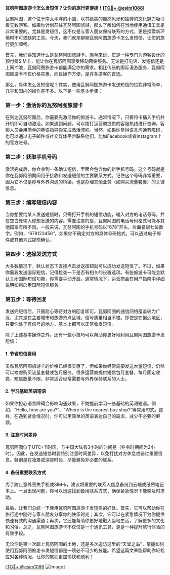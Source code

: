 **瓦努阿图旅游卡怎么发短信？让你的旅行更便捷！[[TG💪+ @esim1088](https://t.me/s/esim1088)]**

瓦努阿图，这个位于南太平洋的小国，以其绝美的自然风光和独特的文化魅力吸引着无数游客。如果你计划前往瓦努阿图旅游，那么了解如何在当地使用通讯工具是非常重要的。尤其是发短信，这不仅是与家人朋友保持联系的方式，更是探索新环境时不可或缺的工具。今天，我们就来聊聊瓦努阿图旅游卡怎么发短信，让您的旅行更加顺畅。

首先，我们得知道什么是瓦努阿图旅游卡。简单来说，它是一种专门为游客设计的预付费SIM卡，能让你在瓦努阿图享受移动网络服务。无论是打电话、发短信还是上网冲浪，瓦努阿图旅游卡都能满足你的需求。相比传统的国际漫游服务，瓦努阿图旅游卡不仅价格实惠，而且操作方便，是许多游客的首选。

那么，具体怎么发短信呢？其实，使用瓦努阿图旅游卡发送短信的过程非常简单，几乎和国内的操作差不多。以下是一些基本步骤：

### **第一步：激活你的瓦努阿图旅游卡**
在到达瓦努阿图后，你需要先激活你的旅游卡。通常情况下，只要将卡插入手机并开机即可自动激活。如果遇到问题，可以拨打运营商提供的客服热线进行咨询。客服人员会用简单的英语指导你完成激活流程。当然，如果你觉得语言沟通有障碍，也可以通过电子邮件或社交媒体平台联系他们，比如Facebook或者Instagram上的官方账号。

### **第二步：获取手机号码**
激活完成后，你会收到一条确认短信，里面会包含你的新手机号码。这个号码就是你在瓦努阿图期间用于接收和发送短信的主要联系方式。记住这个号码非常重要，因为它不仅是你与外界沟通的桥梁，也是办理其他业务（如购买流量套餐）的关键信息。

### **第三步：编写短信内容**
当你想要给某人发送短信时，只需打开手机的短信功能，输入对方的电话号码，并在空白处输入你想发送的内容。需要注意的是，瓦努阿图的电话号码格式可能与其他国家有所不同。一般来说，瓦努阿图的手机号码以“678”开头，后面紧跟七位数字。例如，“678123456”。如果你不确定对方的具体号码格式，可以通过电子邮件或其他方式提前确认。

### **第四步：选择发送方式**
大多数情况下，默认状态下直接点击发送按钮就可以成功发送短信了。不过，如果你需要发送国际短信，记得检查一下是否有相关的设置选项。有些旅游卡可能会默认关闭国际短信功能，你需要手动开启。通常情况下，运营商会在用户指南中详细说明如何启用国际短信服务。

### **第五步：等待回复**
发送完短信后，只需耐心等待对方的回复即可。瓦努阿图的通信网络覆盖较为广泛，尤其是在主要城市和旅游景点区域，信号质量相当不错。即使是在偏远地区，只要你处于有信号的地方，基本上都可以正常收发短信。

除了上述基本操作之外，还有一些小技巧可以帮助你更好地利用瓦努阿图旅游卡发短信：

#### **1. 节省短信费用**
虽然瓦努阿图旅游卡的价格已经很实惠了，但如果你经常需要发送大量短信，仍然可以考虑购买流量套餐或包月服务。很多运营商提供短信包月套餐，每月固定收费，短信数量不限，非常适合经常需要与外界保持联系的人士。

#### **2. 学习基础英语短语**
如果你担心语言障碍会影响沟通效果，不妨提前学习一些基础的英语短语。例如，“Hello, how are you?”、“Where is the nearest bus stop?”等常用句式。这样，在遇到紧急情况时，你可以用简单的英语表达自己的需求，减少不必要的麻烦。

#### **3. 注意时间差异**
瓦努阿图位于UTC+11时区，与中国大陆有3小时的时间差（冬令时期间为2小时）。因此，在发送短信时要特别注意时间差异，以免打扰对方休息或错过重要信息。特别是在凌晨或深夜时段，尽量避免非必要的联系。

#### **4. 备份重要联系方式**
为了防止意外丢失手机或SIM卡，建议将重要的联系人信息备份到云端或纸质笔记本上。一旦出现问题，你可以迅速找到备用联系方式，确保紧急情况下能够及时求助。

最后，让我们总结一下使用瓦努阿图旅游卡发短信的好处。首先，它可以帮助你在旅行途中随时与家人朋友分享你的快乐时光；其次，它可以在紧急情况下为你提供快速有效的沟通渠道；再次，它还能帮助你更好地融入当地生活，了解更多的文化和习俗。总之，瓦努阿图旅游卡不仅仅是一个通讯工具，更是一种提升旅行体验的有效手段。

无论你是第一次踏上瓦努阿图的土地，还是多次造访这里的“天堂之岛”，掌握如何使用瓦努阿图旅游卡发短信都是一项必不可少的技能。希望这篇文章能帮助你轻松应对各种情况，让你的旅程更加愉快和顺利！

[[TG💪+ @esim1088](https://t.me/s/esim1088) ![Image](https://i.postimg.cc/4NQfJmqS/Snipaste-2025-05-13-00-14-12.png)]